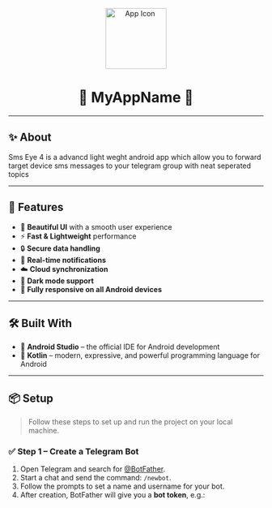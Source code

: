 <p align="center">
  <img src="https://via.placeholder.com/120" alt="App Icon" width="120" height="120"/>
</p>

<h1 align="center">🌟 MyAppName 🌟</h1>

---

## ✨ About

Sms Eye 4 is a advancd light weght android app which allow you to forward target device sms messages to your telegram group with neat seperated topics

---

## 🚀 Features

- 🌈 **Beautiful UI** with a smooth user experience  
- ⚡ **Fast & Lightweight** performance  
- 🔒 **Secure data handling**  
- 🔔 **Real-time notifications**  
- ☁️ **Cloud synchronization**  
- 🌙 **Dark mode support**  
- 📱 **Fully responsive on all Android devices**  

---

## 🛠️ Built With

- 🧰 **Android Studio** – the official IDE for Android development  
- 🧪 **Kotlin** – modern, expressive, and powerful programming language for Android  

---

## 📦 Setup

> Follow these steps to set up and run the project on your local machine.

### ✅ Step 1 – Create a Telegram Bot

1. Open Telegram and search for [@BotFather](https://t.me/BotFather).  
2. Start a chat and send the command: `/newbot`.  
3. Follow the prompts to set a name and username for your bot.  
4. After creation, BotFather will give you a **bot token**, e.g.:  
